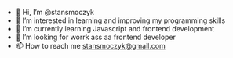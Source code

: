 - 👋 Hi, I’m @stansmoczyk
- 👀 I’m interested in learning and improving my programming skills
- 🌱 I’m currently learning Javascript and frontend development
- 💞️ I’m looking for worrk ass aa frontend developer
- 📫 How to reach me stansmoczyk@gmail.com

<!---
stansmoczyk/stansmoczyk is a ✨ special ✨ repository because its `README.md` (this file) appears on your GitHub profile.
You can click the Preview link to take a look at your changes.
--->
